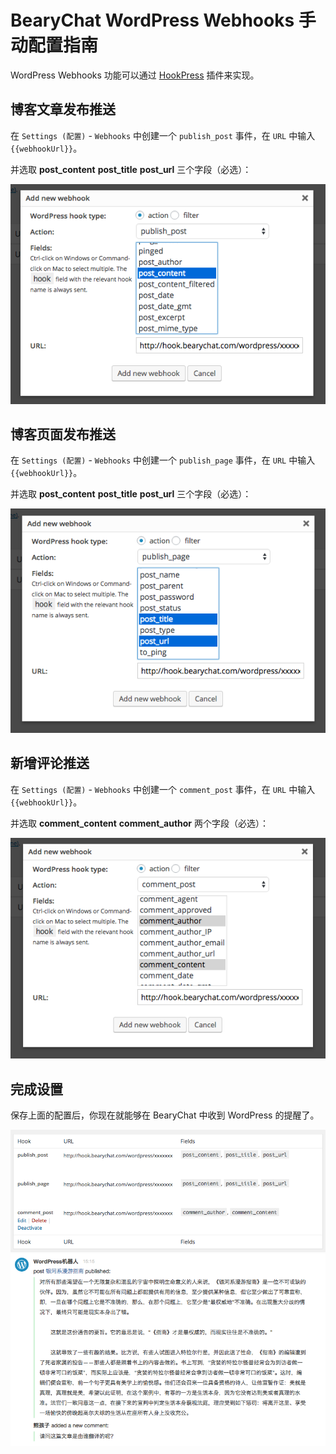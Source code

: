 # BearyChat WordPress Webhooks 手动配置指南

WordPress Webhooks 功能可以通过 [HookPress](https://wordpress.org/plugins/hookpress/) 插件来实现。

## 博客文章发布推送

在 `Settings (配置)` - `Webhooks` 中创建一个 `publish_post` 事件，在 `URL` 中输入 `{{webhookUrl}}`。


并选取 **post_content** **post_title** **post_url** 三个字段（必选）：

![](/tutorials/image/wordpress_publish_post_bearychat.png)

## 博客页面发布推送

在 `Settings (配置)` - `Webhooks` 中创建一个 `publish_page` 事件，在 `URL` 中输入 `{{webhookUrl}}`。


并选取 **post_content** **post_title** **post_url** 三个字段（必选）：

![](/tutorials/image/wordpress_publish_page_bearychat.png)

## 新增评论推送

在 `Settings (配置)` - `Webhooks` 中创建一个 `comment_post` 事件，在 `URL` 中输入 `{{webhookUrl}}`。


并选取 **comment_content** **comment_author** 两个字段（必选）：

![](/tutorials/image/wordpress_comment_post_bearychat.png)

## 完成设置

保存上面的配置后，你现在就能够在 BearyChat 中收到 WordPress 的提醒了。

![](/tutorials/image/wordpress_webhooks_bearychat.png)
![](/tutorials/image/wordpress_in_bearychat.png)
